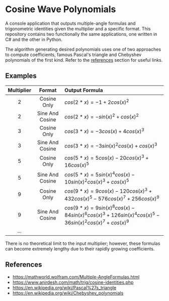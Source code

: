 # Cosine Wave Polynomials
A console application that outputs multiple-angle formulas and trigonometric identities given the multiplier and a specific format. This repository contains two functionally the same applications, one written in C# and the other in Python.

The algorithm generating desired polynomials uses one of two approaches to compute coefficients, famous Pascal's triangle and Chebyshev polynomials of the first kind. Refer to the [references](#references) section for useful links.

## Examples

| Multiplier | Format | Output Formula |
|:----------:|:---------------:|:---------------|
| 2 | Cosine Only     | $`cos(2 * x)  =  - 1 + 2 cos(x)^2`$ |
| 2 | Sine And Cosine | $`cos(2 * x)  =  - sin(x)^2 + cos(x)^2`$ |
| 3 | Cosine Only     | $`cos(3 * x)  =  - 3 cos(x) + 4 cos(x)^3`$ |
| 3 | Sine And Cosine | $`cos(3 * x)  =  - 3 sin(x)^2 cos(x) + cos(x)^3`$ |
| 5 | Cosine Only     | $`cos(5 * x)  =  5 cos(x) - 20 cos(x)^3 + 16 cos(x)^5`$ |
| 5 | Sine And Cosine | $`cos(5 * x)  =  5 sin(x)^4 cos(x) - 10 sin(x)^2 cos(x)^3 + cos(x)^5`$ |
| 9 | Cosine Only     | $`cos(9 * x)  =  9 cos(x) - 120 cos(x)^3 + 432 cos(x)^5 - 576 cos(x)^7 + 256 cos(x)^9`$ |
| 9 | Sine And Cosine | $`cos(9 * x)  =  9 sin(x)^8 cos(x) - 84 sin(x)^6 cos(x)^3 + 126 sin(x)^4 cos(x)^5 - 36 sin(x)^2 cos(x)^7 + cos(x)^9`$ |
| ... |

There is no theoretical limit to the input multiplier; however, these formulas can become extremely lengthy due to their rapidly growing coefficients.

## References
* https://mathworld.wolfram.com/Multiple-AngleFormulas.html
* https://www.anirdesh.com/math/trig/cosine-identities.php
* https://en.wikipedia.org/wiki/Pascal%27s_triangle
* https://en.wikipedia.org/wiki/Chebyshev_polynomials
